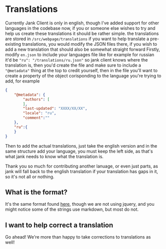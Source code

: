# Translations
Currently Jank Client is only in english, though I've added support for other languages in the codebase now, if you or someone else wishes to try and help us create these translations it should be rather simple.
the translations are stored in `/src/webpage/translations` if you want to help translate a pre-existing translations, you would modify the JSON files there, if you wish to add a new translation that should also be somewhat straight forward
Firstly, modify `en.json` to include your languages file like for example for russian it'd be `"ru": "/translations/ru.json"` so jank client knows where the translation is, then you'd create the file and make sure to include a `"@metadata"` thing at the top to credit yourself, then in the file you'll want to create a property of the object corisponding to the language you're trying to add, for example
```json
{
    "@metadata": {
		"authors": [
		],
		"last-updated": "XXXX/XX/XX",
		"locale": "ru",
		"comment":""
	},
    "ru":{
    }
}
```
Then to add the actual translations, just take the english version and in the same structure add your language, you must keep the left side, as that's what jank needs to know what the translation is.

Thank you so much for contributing another lanuage, or even just parts, as jank will fall back to the english translation if your translation has gaps in it, so it's not all or nothing.

## What is the format?
It's the same format found [here](https://github.com/wikimedia/jquery.i18n#message-file-format), though we are not using jquery, and you might notice some of the strings use markdown, but most do not.

## I want to help correct a translation
Go ahead! We're more than happy to take corrections to translations as well!
